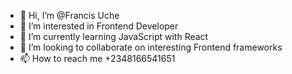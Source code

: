 - 👋 Hi, I’m @Francis Uche
- 👀 I’m interested in Frontend Developer
- 🌱 I’m currently learning JavaScript with React
- 💞️ I’m looking to collaborate on interesting Frontend frameworks
- 📫 How to reach me +2348166541651
